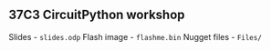 ## 37C3 CircuitPython workshop

Slides - `slides.odp`
Flash image - `flashme.bin`
Nugget files - `Files/`

